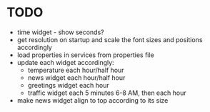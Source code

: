 # TODO
* time widget - show seconds?
* get resolution on startup and scale the font sizes and positions accordingly
* load properties in services from properties file
* update each widget accordingly:
    * temperature each hour/half hour
    * news widget each hour/half hour
    * greetings widget each hour
    * traffic widget each 5 minutes 6-8 AM, then each hour
* make news widget align to top according to its size